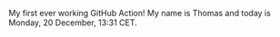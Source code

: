 My first ever working GitHub Action!
My name is Thomas and today is Monday, 20 December, 13:31 CET. 
